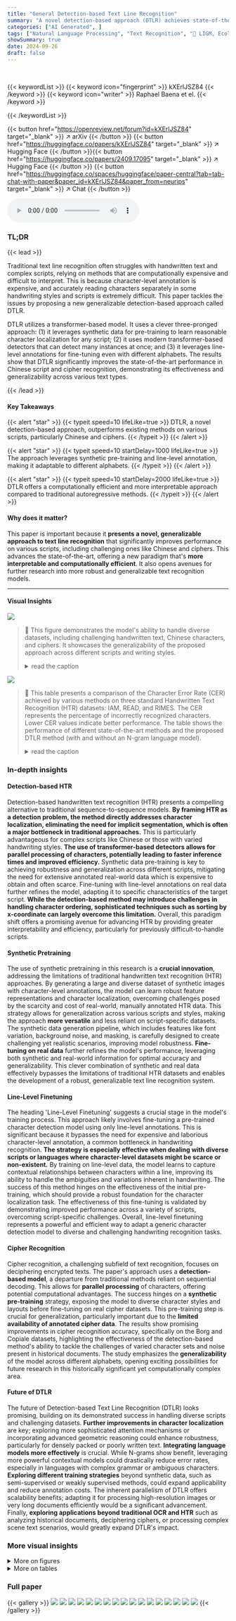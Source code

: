 ```yaml
---
title: "General Detection-based Text Line Recognition"
summary: "A novel detection-based approach (DTLR) achieves state-of-the-art text line recognition across diverse scripts (Latin, Chinese, ciphers), overcoming challenges of character-level annotation and comple..."
categories: ["AI Generated", ]
tags: ["Natural Language Processing", "Text Recognition", "🏢 LIGM, Ecole des Ponts",]
showSummary: true
date: 2024-09-26
draft: false
---
```


<br>

{{< keywordList >}}
{{< keyword icon="fingerprint" >}} kXErlJSZ84 {{< /keyword >}}
{{< keyword icon="writer" >}} Raphael Baena et el. {{< /keyword >}}
 
{{< /keywordList >}}

{{< button href="https://openreview.net/forum?id=kXErlJSZ84" target="_blank" >}}
↗ arXiv
{{< /button >}}
{{< button href="https://huggingface.co/papers/kXErlJSZ84" target="_blank" >}}
↗ Hugging Face
{{< /button >}}{{< button href="https://huggingface.co/papers/2409.17095" target="_blank" >}}
↗ Hugging Face
{{< /button >}}
{{< button href="https://huggingface.co/spaces/huggingface/paper-central?tab=tab-chat-with-paper&paper_id=kXErlJSZ84&paper_from=neurips" target="_blank" >}}
↗ Chat
{{< /button >}}




<audio controls>
    <source src="https://ai-paper-reviewer.com/kXErlJSZ84/podcast.wav" type="audio/wav">
    Your browser does not support the audio element.
</audio>


### TL;DR


{{< lead >}}

Traditional text line recognition often struggles with handwritten text and complex scripts, relying on methods that are computationally expensive and difficult to interpret.  This is because character-level annotation is expensive, and accurately reading characters separately in some handwriting styles and scripts is extremely difficult.  This paper tackles the issues by proposing a new generalizable detection-based approach called DTLR. 



DTLR utilizes a transformer-based model.  It uses a clever three-pronged approach: (1) it leverages synthetic data for pre-training to learn reasonable character localization for any script; (2) it uses modern transformer-based detectors that can detect many instances at once; and (3) it leverages line-level annotations for fine-tuning even with different alphabets.  The results show that DTLR significantly improves the state-of-the-art performance in Chinese script and cipher recognition, demonstrating its effectiveness and generalizability across various text types.

{{< /lead >}}


#### Key Takeaways

{{< alert "star" >}}
{{< typeit speed=10 lifeLike=true >}} DTLR, a novel detection-based approach, outperforms existing methods on various scripts, particularly Chinese and ciphers. {{< /typeit >}}
{{< /alert >}}

{{< alert "star" >}}
{{< typeit speed=10 startDelay=1000 lifeLike=true >}} The approach leverages synthetic pre-training and line-level annotation, making it adaptable to different alphabets. {{< /typeit >}}
{{< /alert >}}

{{< alert "star" >}}
{{< typeit speed=10 startDelay=2000 lifeLike=true >}} DTLR offers a computationally efficient and more interpretable approach compared to traditional autoregressive methods. {{< /typeit >}}
{{< /alert >}}

#### Why does it matter?
This paper is important because it **presents a novel, generalizable approach to text line recognition** that significantly improves performance on various scripts, including challenging ones like Chinese and ciphers. This advances the state-of-the-art, offering a new paradigm that's **more interpretable and computationally efficient**. It also opens avenues for further research into more robust and generalizable text recognition models.

------
#### Visual Insights



![](https://ai-paper-reviewer.com/kXErlJSZ84/figures_1_1.jpg)

> 🔼 This figure demonstrates the model's ability to handle diverse datasets, including challenging handwritten text, Chinese characters, and ciphers. It showcases the generalizability of the proposed approach across different scripts and writing styles.
> <details>
> <summary>read the caption</summary>
> Figure 1: Our model is general and can be used on diverse datasets, including challenging handwritten script, Chinese script and ciphers. From left to right and top to bottom we show results on Google1000 [46], IAM [29], READ [44], RIMES [39], CASIA [27], Cipher [41] datasets.
> </details>





![](https://ai-paper-reviewer.com/kXErlJSZ84/tables_5_1.jpg)

> 🔼 This table presents a comparison of the Character Error Rate (CER) achieved by various methods on three standard Handwritten Text Recognition (HTR) datasets: IAM, READ, and RIMES.  The CER represents the percentage of incorrectly recognized characters. Lower CER values indicate better performance. The table shows the performance of different state-of-the-art methods and the proposed DTLR method (with and without an N-gram language model).
> <details>
> <summary>read the caption</summary>
> Table 1: Character Error Rate (CER, in %) on standard HTR datasets.
> </details>





### In-depth insights


#### Detection-based HTR
Detection-based handwritten text recognition (HTR) presents a compelling alternative to traditional sequence-to-sequence models.  **By framing HTR as a detection problem, the method directly addresses character localization, eliminating the need for implicit segmentation, which is often a major bottleneck in traditional approaches.**  This is particularly advantageous for complex scripts like Chinese or those with varied handwriting styles.  **The use of transformer-based detectors allows for parallel processing of characters, potentially leading to faster inference times and improved efficiency.**  Synthetic data pre-training is key to achieving robustness and generalization across different scripts, mitigating the need for extensive annotated real-world data which is expensive to obtain and often scarce.  Fine-tuning with line-level annotations on real data further refines the model, adapting it to specific characteristics of the target script.  **While the detection-based method may introduce challenges in handling character ordering, sophisticated techniques such as sorting by x-coordinate can largely overcome this limitation.**  Overall, this paradigm shift offers a promising avenue for advancing HTR by providing greater interpretability and efficiency, particularly for previously difficult-to-handle scripts.

#### Synthetic Pretraining
The use of synthetic pretraining in this research is a **crucial innovation**, addressing the limitations of traditional handwritten text recognition (HTR) approaches.  By generating a large and diverse dataset of synthetic images with character-level annotations, the model can learn robust feature representations and character localization, overcoming challenges posed by the scarcity and cost of real-world, manually annotated HTR data. This strategy allows for generalization across various scripts and styles, making the approach **more versatile** and less reliant on script-specific datasets.  The synthetic data generation pipeline, which includes features like font variation, background noise, and masking, is carefully designed to create challenging yet realistic scenarios, improving model robustness. **Fine-tuning on real data** further refines the model's performance, leveraging both synthetic and real-world information for optimal accuracy and generalizability. This clever combination of synthetic and real data effectively bypasses the limitations of traditional HTR datasets and enables the development of a robust, generalizable text line recognition system.

#### Line-Level Finetuning
The heading 'Line-Level Finetuning' suggests a crucial stage in the model's training process.  This approach likely involves fine-tuning a pre-trained character detection model using only line-level annotations. This is significant because it bypasses the need for expensive and laborious character-level annotation, a common bottleneck in handwriting recognition. **The strategy is especially effective when dealing with diverse scripts or languages where character-level datasets might be scarce or non-existent.**  By training on line-level data, the model learns to capture contextual relationships between characters within a line, improving its ability to handle the ambiguities and variations inherent in handwriting. The success of this method hinges on the effectiveness of the initial pre-training, which should provide a robust foundation for the character localization task. The effectiveness of this fine-tuning is validated by demonstrating improved performance across a variety of scripts, overcoming script-specific challenges. Overall, line-level finetuning represents a powerful and efficient way to adapt a generic character detection model to diverse and challenging handwriting recognition tasks.

#### Cipher Recognition
Cipher recognition, a challenging subfield of text recognition, focuses on deciphering encrypted texts.  The paper's approach uses a **detection-based model**, a departure from traditional methods reliant on sequential decoding.  This allows for **parallel processing** of characters, offering potential computational advantages. The success hinges on a **synthetic pre-training** strategy, exposing the model to diverse character styles and layouts before fine-tuning on real cipher datasets. This pre-training step is crucial for generalization, particularly important due to the **limited availability of annotated cipher data**.  The results show promising improvements in cipher recognition accuracy, specifically on the Borg and Copiale datasets, highlighting the effectiveness of the detection-based method's ability to tackle the challenges of varied character sets and noise present in historical documents.  The study emphasizes the **generalizability** of the model across different alphabets, opening exciting possibilities for future research in this historically significant yet computationally complex area.

#### Future of DTLR
The future of Detection-based Text Line Recognition (DTLR) looks promising, building on its demonstrated success in handling diverse scripts and challenging datasets.  **Further improvements in character localization** are key; exploring more sophisticated attention mechanisms or incorporating advanced geometric reasoning could enhance robustness, particularly for densely packed or poorly written text. **Integrating language models more effectively** is crucial. While N-grams show benefit, leveraging more powerful contextual models could drastically reduce error rates, especially in languages with complex grammar or ambiguous characters.  **Exploring different training strategies** beyond synthetic data, such as semi-supervised or weakly supervised methods, could expand applicability and reduce annotation costs.  The inherent parallelism of DTLR offers scalability benefits; adapting it for processing high-resolution images or very long documents efficiently would be a significant advancement.  Finally, **exploring applications beyond traditional OCR and HTR** such as analyzing historical documents, deciphering ciphers, or processing complex scene text scenarios, would greatly expand DTLR's impact.


### More visual insights

<details>
<summary>More on figures
</summary>


![](https://ai-paper-reviewer.com/kXErlJSZ84/figures_2_1.jpg)

> 🔼 This figure illustrates the architecture of the proposed DTLR model, which is based on the DINO-DETR architecture.  It shows the process of how CNN-extracted image features are processed through a transformer encoder to produce initial anchors and tokens. These are then fed into a transformer decoder, which uses multi-scale deformable self-attention and self-attention mechanisms to predict character bounding boxes and class probabilities for each character, including whitespace.
> <details>
> <summary>read the caption</summary>
> Figure 2: Architecture. Our architecture is based on DINO-DETR [57]. Given as input CNN image features, a transformer encoder predicts initial anchors and tokens, that are used by a transformer decoder to predict, for each token, a character bounding box and a probability for each character in the alphabet, including white space.
> </details>



![](https://ai-paper-reviewer.com/kXErlJSZ84/figures_8_1.jpg)

> 🔼 This figure shows the results of the proposed model on six different datasets, demonstrating its versatility across various text types and languages.  The datasets include handwritten Latin scripts (Google1000, IAM, READ, RIMES), handwritten Chinese (CASIA), and ciphered text (Cipher). The results visually demonstrate the model's ability to handle diverse writing styles and complexities.
> <details>
> <summary>read the caption</summary>
> Figure 1: Our model is general and can be used on diverse datasets, including challenging handwritten script, Chinese script and ciphers. From left to right and top to bottom we show results on Google1000 [46], IAM [29], READ [44], RIMES [39], CASIA [27], Cipher [41] datasets.
> </details>



![](https://ai-paper-reviewer.com/kXErlJSZ84/figures_14_1.jpg)

> 🔼 This figure shows examples of synthetic data used for pre-training the model.  The left column displays samples generated without any masking, while the right column shows samples with various masking techniques applied. The masking techniques include random erasing, masking complete vertical blocks, and masking small horizontal blocks. This data augmentation strategy aims to improve model robustness and learn an implicit language model.
> <details>
> <summary>read the caption</summary>
> Figure 5: Samples from our synthetic datasets without (left) and with masking (right).
> </details>



![](https://ai-paper-reviewer.com/kXErlJSZ84/figures_14_2.jpg)

> 🔼 This figure shows samples of synthetic datasets generated for pre-training the model. The left column displays samples without masking, while the right column shows the same samples with masking applied.  Masking, a data augmentation technique, involves randomly erasing portions of the image to make the model more robust to variations in the input data, such as noise or partial occlusions. The figure highlights the difference in image appearance and demonstrates the effectiveness of the masking strategy.
> <details>
> <summary>read the caption</summary>
> Figure 3: Samples from our synthetic datasets without (left) and with masking (right).
> </details>



![](https://ai-paper-reviewer.com/kXErlJSZ84/figures_14_3.jpg)

> 🔼 This figure shows examples of synthetic data used for pre-training the model.  The left column displays samples generated without any masking, while the right column shows samples with various masking techniques applied (vertical and horizontal blocks). This masking serves as data augmentation and helps make the model more robust to variations and missing parts of characters in real-world data.
> <details>
> <summary>read the caption</summary>
> Figure 3: Samples from our synthetic datasets without (left) and with masking (right).
> </details>



![](https://ai-paper-reviewer.com/kXErlJSZ84/figures_14_4.jpg)

> 🔼 This figure shows examples of synthetic data generated for training the model. The left column shows samples without masking, while the right column shows the same samples with different masking applied. The masking helps improve model robustness by forcing it to learn to recognize characters even when parts of them are hidden or obscured.  This is crucial because real-world handwritten text often has occlusions or poor writing quality.
> <details>
> <summary>read the caption</summary>
> Figure 3: Samples from our synthetic datasets without (left) and with masking (right).
> </details>



</details>




<details>
<summary>More on tables
</summary>


![](https://ai-paper-reviewer.com/kXErlJSZ84/tables_6_1.jpg)
> 🔼 This table compares the performance of different methods for Chinese handwritten text recognition (HTR) on the CASIA dataset.  The performance is measured using two metrics: Accurate Rate (AR) and Correct Rate (CR). The table shows the training data used by each method and the resulting AR and CR values.  The 'Ours (DTLR)' row highlights the performance of the proposed method in the paper.
> <details>
> <summary>read the caption</summary>
> Table 2: Accurate Rate (AR) and Correct Rate (CR) [56] for Chinese HTR on CASIA [27].
> </details>

![](https://ai-paper-reviewer.com/kXErlJSZ84/tables_6_2.jpg)
> 🔼 This table presents the performance comparison of different methods on two cipher recognition datasets: Copiale and Borg.  The metrics used are Symbol Error Rate (SER), indicating the percentage of incorrectly recognized symbols, and Word Accuracy (WA), showing the percentage of correctly recognized words. Lower SER and higher WA values signify better performance.  The table showcases the proposed DTLR method's superior performance compared to existing methods, particularly in reducing the symbol error rate while improving word accuracy on both datasets.
> <details>
> <summary>read the caption</summary>
> Table 3: Symbol Error Rates (SER) and Word Accuracy (WA) for cipher recognition [41]
> </details>

![](https://ai-paper-reviewer.com/kXErlJSZ84/tables_9_1.jpg)
> 🔼 This table presents the results of ablation studies conducted on two datasets, IAM and Borg, to evaluate the impact of different factors on the model's performance.  Specifically, it compares the Character Error Rate (CER) on the IAM dataset and the Symbol Error Rate (SER) on the Borg dataset across several model variations.  These variations include using a general model versus an English-trained model, with and without random erasing during training, and different finetuning strategies (optimizing only class embedding versus end-to-end finetuning), again with and without random erasing.
> <details>
> <summary>read the caption</summary>
> Table 4: Ablation studies on the IAM and Borg dataset
> </details>

![](https://ai-paper-reviewer.com/kXErlJSZ84/tables_14_1.jpg)
> 🔼 This table presents the Symbol Error Rates (SER) achieved by different methods in the ICDAR 2024 Competition on Handwriting Recognition of Historical Ciphers. The methods compared include several approaches from previous research and the proposed DTLR method.  The SER is reported for five different ciphers: Digits, Borg, Copiale, BNF, and Ramanacoil.  Lower SER values indicate better performance.
> <details>
> <summary>read the caption</summary>
> Table 5: Symbol Error Rate (SER, in %) on ICDAR 2024 Competition on Handwriting Recognition of Historical Ciphers.
> </details>

</details>




### Full paper

{{< gallery >}}
<img src="https://ai-paper-reviewer.com/kXErlJSZ84/1.png" class="grid-w50 md:grid-w33 xl:grid-w25" />
<img src="https://ai-paper-reviewer.com/kXErlJSZ84/2.png" class="grid-w50 md:grid-w33 xl:grid-w25" />
<img src="https://ai-paper-reviewer.com/kXErlJSZ84/3.png" class="grid-w50 md:grid-w33 xl:grid-w25" />
<img src="https://ai-paper-reviewer.com/kXErlJSZ84/4.png" class="grid-w50 md:grid-w33 xl:grid-w25" />
<img src="https://ai-paper-reviewer.com/kXErlJSZ84/5.png" class="grid-w50 md:grid-w33 xl:grid-w25" />
<img src="https://ai-paper-reviewer.com/kXErlJSZ84/6.png" class="grid-w50 md:grid-w33 xl:grid-w25" />
<img src="https://ai-paper-reviewer.com/kXErlJSZ84/7.png" class="grid-w50 md:grid-w33 xl:grid-w25" />
<img src="https://ai-paper-reviewer.com/kXErlJSZ84/8.png" class="grid-w50 md:grid-w33 xl:grid-w25" />
<img src="https://ai-paper-reviewer.com/kXErlJSZ84/9.png" class="grid-w50 md:grid-w33 xl:grid-w25" />
<img src="https://ai-paper-reviewer.com/kXErlJSZ84/10.png" class="grid-w50 md:grid-w33 xl:grid-w25" />
<img src="https://ai-paper-reviewer.com/kXErlJSZ84/11.png" class="grid-w50 md:grid-w33 xl:grid-w25" />
<img src="https://ai-paper-reviewer.com/kXErlJSZ84/12.png" class="grid-w50 md:grid-w33 xl:grid-w25" />
<img src="https://ai-paper-reviewer.com/kXErlJSZ84/13.png" class="grid-w50 md:grid-w33 xl:grid-w25" />
<img src="https://ai-paper-reviewer.com/kXErlJSZ84/14.png" class="grid-w50 md:grid-w33 xl:grid-w25" />
<img src="https://ai-paper-reviewer.com/kXErlJSZ84/15.png" class="grid-w50 md:grid-w33 xl:grid-w25" />
<img src="https://ai-paper-reviewer.com/kXErlJSZ84/16.png" class="grid-w50 md:grid-w33 xl:grid-w25" />
<img src="https://ai-paper-reviewer.com/kXErlJSZ84/17.png" class="grid-w50 md:grid-w33 xl:grid-w25" />
{{< /gallery >}}